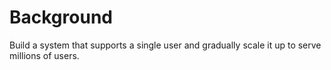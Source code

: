 # Background
Build a system that supports a single user and gradually scale it up to serve millions of users.

